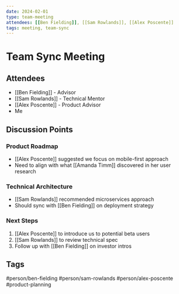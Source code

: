 ```yaml
---
date: 2024-02-01
type: team-meeting
attendees: [[Ben Fielding]], [[Sam Rowlands]], [[Alex Poscente]]
tags: meeting, team-sync
---
```


# Team Sync Meeting

## Attendees
- [[Ben Fielding]] - Advisor
- [[Sam Rowlands]] - Technical Mentor  
- [[Alex Poscente]] - Product Advisor
- Me

## Discussion Points

### Product Roadmap
- [[Alex Poscente]] suggested we focus on mobile-first approach
- Need to align with what [[Amanda Timm]] discovered in her user research

### Technical Architecture
- [[Sam Rowlands]] recommended microservices approach
- Should sync with [[Ben Fielding]] on deployment strategy

### Next Steps
1. [[Alex Poscente]] to introduce us to potential beta users
2. [[Sam Rowlands]] to review technical spec
3. Follow up with [[Ben Fielding]] on investor intros

## Tags
#person/ben-fielding #person/sam-rowlands #person/alex-poscente #product-planning